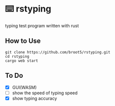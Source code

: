 # :keyboard: rstyping
typing test program written with rust

## How to Use
```
git clone https://github.com/broot5/rstyping.git
cd rstyping
cargo web start
```

## To Do
- [x] GUI(WASM)
- [ ] show the speed of typing speed
- [x] show typing accuracy

